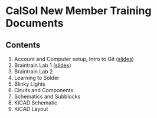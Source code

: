 # CalSol New Member Training Documents

## Contents
1. Account and Computer setup, Intro to Git ([slides](https://docs.google.com/presentation/d/1x2KM37Oi8L1ONRw4gjQi_7pirZwULx4GNuJcctX7NaE/edit))
2. Braintrain Lab 1 ([slides](https://docs.google.com/presentation/d/1gF9icGodQpv_f9OIfVgseuj26stieVPoyCVoXN0VC_8/edit))
3. Braintrain Lab 2
4. Learning to Solder
5. Blinky Lights
6. Ciruits and Components
7. Schematics and Subblocks
8. KiCAD Schematic
9. KiCAD Layout
 	